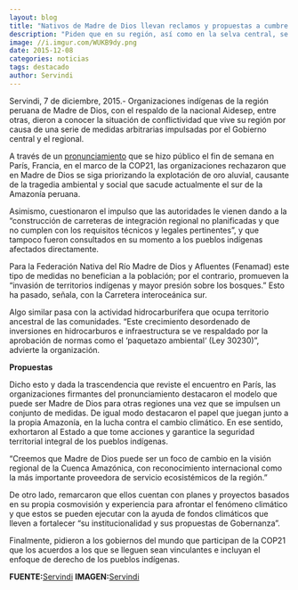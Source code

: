 ```yaml
---
layout: blog
title: "Nativos de Madre de Dios llevan reclamos y propuestas a cumbre climática COP21"
description: "Piden que en su región, así como en la selva central, se deje de priorizar la explotación de oro aluvial, causante de conflictos socioambientales. Plantean que fondos climáticos financien las estrategias propuestas por los pueblos indígenas para la conservación y el uso sostenible de los bosques amazónicos."
image: //i.imgur.com/WUKB9dy.png
date: 2015-12-08
categories: noticias
tags: destacado
author: Servindi
---
```


Servindi, 7 de diciembre, 2015.- Organizaciones indígenas de la región peruana de Madre de Dios, con el respaldo de la nacional Aidesep, entre otras, dieron a conocer la situación de conflictividad que vive su región por causa de una serie de medidas arbitrarias impulsadas por el Gobierno central y el regional.

A través de un [pronunciamiento](https://ia601502.us.archive.org/33/items/MadreDeDios_464/Pronunciamiento_VisionAmbientalHarakbut_castellano.pdf) que se hizo público el fin de semana en París, Francia, en el marco de la COP21, las organizaciones rechazaron que en Madre de Dios se siga priorizando la explotación de oro aluvial, causante de la tragedia ambiental y social que sacude actualmente el sur de la Amazonía peruana.

Asimismo, cuestionaron el impulso que las autoridades le vienen dando a la “construcción de carreteras de integración regional no planificadas y que no cumplen con los requisitos técnicos y legales pertinentes”, y que tampoco fueron consultados en su momento a los pueblos indígenas afectados directamente.

Para la Federación Nativa del Río Madre de Dios y Afluentes (Fenamad) este tipo de medidas no benefician a la población; por el contrario, promueven la “invasión de territorios indígenas y mayor presión sobre los bosques.” Esto ha pasado, señala, con la Carretera interoceánica sur.

Algo similar pasa con la actividad hidrocarburífera que ocupa territorio ancestral de las comunidades. “Este crecimiento desordenado de inversiones en hidrocarburos e infraestructura se ve respaldado por la aprobación de normas como el ‘paquetazo ambiental‘ (Ley 30230)”, advierte la organización.

<b>Propuestas</b>

Dicho esto y dada la trascendencia que reviste el encuentro en París, las organizaciones firmantes del pronunciamiento destacaron el modelo que puede ser Madre de Dios para otras regiones una vez que se impulsen un conjunto de medidas.
De igual modo destacaron el papel que juegan junto a la propia Amazonía, en la lucha contra el cambio climático.
En ese sentido, exhortaron al Estado a que tome acciones y garantice la seguridad territorial integral de los pueblos indígenas.

“Creemos que Madre de Dios puede ser un foco de cambio en la visión regional de la Cuenca Amazónica, con reconocimiento internacional como la más importante proveedora de servicio ecosistémicos de la región.”

De otro lado, remarcaron que ellos cuentan con planes y proyectos basados en su propia cosmovisión y experiencia para afrontar el fenómeno climático y que estos se pueden ejecutar con la ayuda de fondos climáticos que lleven a fortalecer “su institucionalidad y sus propuestas de Gobernanza”.

Finalmente, pidieron a los gobiernos del mundo que participan de la COP21 que los acuerdos a los que se lleguen sean vinculantes e incluyan el enfoque de derecho de los pueblos indígenas.

<b>FUENTE:</b>[Servindi](//servindi.org/actualidad/145149)
<b>IMAGEN:</b>[Servindi](//servindi.org/actualidad/145149)

